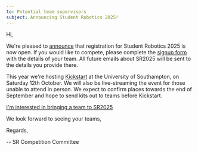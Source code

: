 ```yaml
---
to: Potential team supervisors
subject: Announcing Student Robotics 2025!
---
```


Hi,

We're pleased to [announce][announcement] that registration for Student Robotics
2025 is now open. If you would like to compete, please complete the
[signup form][signup-form] with the details of your team. All future emails
about SR2025 will be sent to the details you provide there.

This year we're hosting [Kickstart][kickstart] at the University of Southampton,
on Saturday 12th October. We will also be live-streaming the event for those
unable to attend in person. We expect to confirm places towards the end of
September and hope to send kits out to teams before Kickstart.

  [I'm interested in bringing a team to SR2025][signup-form]

We look forward to seeing your teams,

Regards,

-- SR Competition Committee

[announcement]: https://studentrobotics.org/blog/2024-09-02-sr2025-registration-open/
[signup-form]: https://docs.google.com/forms/d/e/1FAIpQLScaDRTIoGnSv4F9MXaxe8WXYWlj_4DLHTyv019a6pB2TntEyg/viewform
[kickstart]: https://studentrobotics.org/events/sr2025/kickstart/
